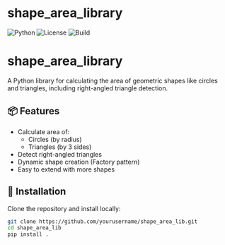 # shape_area_library

![Python](https://img.shields.io/badge/python-3.7%2B-blue)
![License](https://img.shields.io/badge/license-MIT-green)
![Build](https://img.shields.io/badge/build-passing-brightgreen)

# shape_area_library

A Python library for calculating the area of geometric shapes like circles and triangles, including right-angled triangle detection.

## 📦 Features

- Calculate area of:
  - Circles (by radius)
  - Triangles (by 3 sides)
- Detect right-angled triangles
- Dynamic shape creation (Factory pattern)
- Easy to extend with more shapes

## 🔧 Installation

Clone the repository and install locally:

```bash
git clone https://github.com/yourusername/shape_area_lib.git
cd shape_area_lib
pip install .
